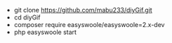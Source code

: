 - git clone https://github.com/mabu233/diyGif.git
- cd diyGif
- composer require easyswoole/easyswoole=2.x-dev
- php easyswoole start
